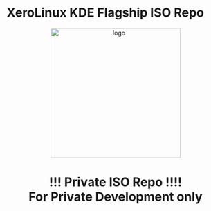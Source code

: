 # XeroLinux KDE Flagship ISO Repo

<p align="center">
    <img width="300" src="https://i.imgur.com/QWqMIsr.png" alt="logo">
</p>

<h1 align="center">!!! Private ISO Repo !!!!<br />
                       For Private Development only</h1>
